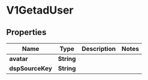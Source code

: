 

# V1GetadUser

## Properties

Name | Type | Description | Notes
------------ | ------------- | ------------- | -------------
**avatar** | **String** |  | 
**dspSourceKey** | **String** |  | 





